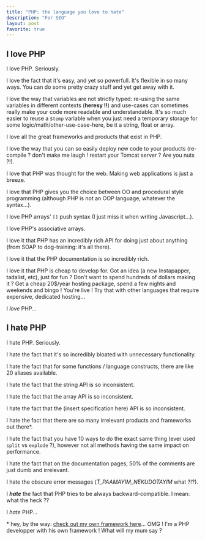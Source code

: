 ```yaml
---
title: "PHP: the language you love to hate"
description: "For SEO"
layout: post
favorite: true
---
```


## I love PHP

I love PHP. Seriously.

I love the fact that it's easy, and yet so powerfull. It's flexible in so many ways. You can do some pretty crazy stuff and yet get away with it.

I love the way that variables are not strictly typed: re-using the same variables in different contexts (**heresy !!**) and use-cases can sometimes really make your code more readable and understandable. It's so much easier to reuse a `$temp` variable when you just need a temporary storage for some logic/math/other-use-case-here, be it a string, float or array.

I love all the great frameworks and products that exist in PHP.

I love the way that you can so easily deploy new code to your products (re-compile ? don't make me laugh ! restart your Tomcat server ? Are you nuts ?!).

I love that PHP was thought for the web. Making web applications is just a breeze.

I love that PHP gives you the choice between OO and procedural style programming (although PHP is not an OOP language, whatever the syntax...).

I love PHP arrays' `[]` push syntax (I just miss it when writing Javascript...).

I love PHP's associative arrays.

I love it that PHP has an incredibly rich API for doing just about anything (from SOAP to dog-training: it's all there).

I love it that the PHP documentation is so incredibly rich.

I love it that PHP is cheap to develop for. Got an idea (a new Instapapper, tadalist, etc), just for fun ? Don't want to spend hundreds of dollars making it ? Get a cheap 20$/year hosting package, spend a few nights and weekends and bingo ! You're live ! Try that with other languages that require expensive, dedicated hosting...

I *love* PHP...


## I hate PHP

I hate PHP. Seriously.

I hate the fact that it's so incredibly bloated with unnecessary functionality.

I hate the fact that for some functions / language constructs, there are like 20 aliases available.

I hate the fact that the string API is so inconsistent.

I hate the fact that the array API is so inconsistent.

I hate the fact that the (insert specification here) API is so inconsistent.

I hate the fact that there are so many irrelevant products and frameworks out there\*.

I hate the fact that you have 10 ways to do the exact same thing (ever used `split` vs `explode` ?), however not all methods having the same impact on performance.

I hate the fact that on the documentation pages, 50% of the comments are just dumb and irrelevant.

I hate the obscure error messages (*T_PAAMAYIM_NEKUDOTAYIM* what ?!?).

I ***hate*** the fact that PHP tries to be always backward-compatible. I mean: what the heck ??

I *hate* PHP...


\* hey, by the way: [check out my own framework here](https://github.com/wadmiraal/Colibri)... OMG ! I'm a PHP developper with his own framework ! What will my mum say ?




